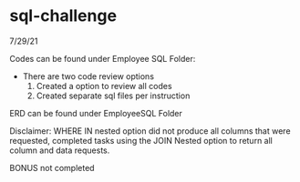 # sql-challenge

7/29/21 

Codes can be found under Employee SQL Folder:
- There are two code review options
    1. Created a option to review all codes
    2. Created separate sql files per instruction 

ERD can be found under EmployeeSQL Folder

Disclaimer: WHERE IN nested option did not produce all columns that were requested, completed tasks using the JOIN Nested option to return all column and data requests.

BONUS not completed
